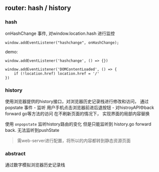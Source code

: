 


## router: hash / history


### hash 
onHashChange 事件, 对window.location.hash 进行监控

`window.addEventListener("hashchange", onHashChange);`

demo:
```
window.addEventListener('hashchange', () => {})

window.addEventListener('DOMContentLoaded', () => {
    if (!location.href) location.href = '/'
})
```

### history

使用浏览器提供的history接口，对浏览器历史记录栈进行修改和访问，
通过 popstate 事件
    - 监听 用户手机点击浏览器前进后退按钮
    - 对histroyAPI中back forward go等方法的访问
在不刷新页面的情况下， 实现界面的局部内容替换


使用 `onpopstate` 监听history路由的变化
但是只能监听到 history.go forward back. 无法监听到pushState


> 需web-server进行配置，将所以的内容都转到静态资源页面

### abstract  

通过数字模拟浏览器历史记录栈
